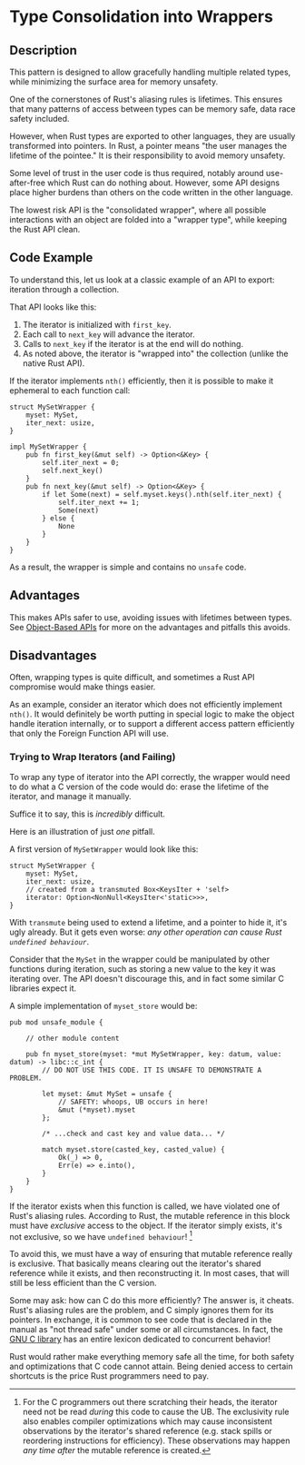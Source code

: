 # Type Consolidation into Wrappers

## Description

This pattern is designed to allow gracefully handling multiple related types,
while minimizing the surface area for memory unsafety.

One of the cornerstones of Rust's aliasing rules is lifetimes. This ensures that
many patterns of access between types can be memory safe, data race safety
included.

However, when Rust types are exported to other languages, they are usually
transformed into pointers. In Rust, a pointer means "the user manages the
lifetime of the pointee." It is their responsibility to avoid memory unsafety.

Some level of trust in the user code is thus required, notably around
use-after-free which Rust can do nothing about. However, some API designs place
higher burdens than others on the code written in the other language.

The lowest risk API is the "consolidated wrapper", where all possible
interactions with an object are folded into a "wrapper type", while keeping the
Rust API clean.

## Code Example

To understand this, let us look at a classic example of an API to export:
iteration through a collection.

That API looks like this:

1. The iterator is initialized with `first_key`.
2. Each call to `next_key` will advance the iterator.
3. Calls to `next_key` if the iterator is at the end will do nothing.
4. As noted above, the iterator is "wrapped into" the collection (unlike the
   native Rust API).

If the iterator implements `nth()` efficiently, then it is possible to make it
ephemeral to each function call:

```rust,ignore
struct MySetWrapper {
    myset: MySet,
    iter_next: usize,
}

impl MySetWrapper {
    pub fn first_key(&mut self) -> Option<&Key> {
        self.iter_next = 0;
        self.next_key()
    }
    pub fn next_key(&mut self) -> Option<&Key> {
        if let Some(next) = self.myset.keys().nth(self.iter_next) {
            self.iter_next += 1;
            Some(next)
        } else {
            None
        }
    }
}
```

As a result, the wrapper is simple and contains no `unsafe` code.

## Advantages

This makes APIs safer to use, avoiding issues with lifetimes between types. See
[Object-Based APIs](./export.md) for more on the advantages and pitfalls this
avoids.

## Disadvantages

Often, wrapping types is quite difficult, and sometimes a Rust API compromise
would make things easier.

As an example, consider an iterator which does not efficiently implement
`nth()`. It would definitely be worth putting in special logic to make the
object handle iteration internally, or to support a different access pattern
efficiently that only the Foreign Function API will use.

### Trying to Wrap Iterators (and Failing)

To wrap any type of iterator into the API correctly, the wrapper would need to
do what a C version of the code would do: erase the lifetime of the iterator,
and manage it manually.

Suffice it to say, this is *incredibly* difficult.

Here is an illustration of just *one* pitfall.

A first version of `MySetWrapper` would look like this:

```rust,ignore
struct MySetWrapper {
    myset: MySet,
    iter_next: usize,
    // created from a transmuted Box<KeysIter + 'self>
    iterator: Option<NonNull<KeysIter<'static>>>,
}
```

With `transmute` being used to extend a lifetime, and a pointer to hide it, it's
ugly already. But it gets even worse: *any other operation can cause Rust
`undefined behaviour`*.

Consider that the `MySet` in the wrapper could be manipulated by other functions
during iteration, such as storing a new value to the key it was iterating over.
The API doesn't discourage this, and in fact some similar C libraries expect it.

A simple implementation of `myset_store` would be:

```rust,ignore
pub mod unsafe_module {

    // other module content

    pub fn myset_store(myset: *mut MySetWrapper, key: datum, value: datum) -> libc::c_int {
        // DO NOT USE THIS CODE. IT IS UNSAFE TO DEMONSTRATE A PROBLEM.

        let myset: &mut MySet = unsafe {
            // SAFETY: whoops, UB occurs in here!
            &mut (*myset).myset
        };

        /* ...check and cast key and value data... */

        match myset.store(casted_key, casted_value) {
            Ok(_) => 0,
            Err(e) => e.into(),
        }
    }
}
```

If the iterator exists when this function is called, we have violated one of
Rust's aliasing rules. According to Rust, the mutable reference in this block
must have *exclusive* access to the object. If the iterator simply exists, it's
not exclusive, so we have `undefined behaviour`! [^1]

To avoid this, we must have a way of ensuring that mutable reference really is
exclusive. That basically means clearing out the iterator's shared reference
while it exists, and then reconstructing it. In most cases, that will still be
less efficient than the C version.

Some may ask: how can C do this more efficiently? The answer is, it cheats.
Rust's aliasing rules are the problem, and C simply ignores them for its
pointers. In exchange, it is common to see code that is declared in the manual
as "not thread safe" under some or all circumstances. In fact, the
[GNU C library](https://manpages.debian.org/buster/manpages/attributes.7.en.html)
has an entire lexicon dedicated to concurrent behavior!

Rust would rather make everything memory safe all the time, for both safety and
optimizations that C code cannot attain. Being denied access to certain
shortcuts is the price Rust programmers need to pay.

[^1]: For the C programmers out there scratching their heads, the iterator need
not be read *during* this code to cause the UB. The exclusivity rule also
enables compiler optimizations which may cause inconsistent observations by the
iterator's shared reference (e.g. stack spills or reordering instructions for
efficiency). These observations may happen *any time after* the mutable
reference is created.
